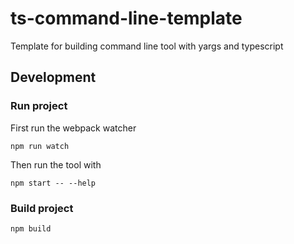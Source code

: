 # ts-command-line-template

Template for building command line tool with yargs and typescript

## Development

### Run project

First run the webpack watcher

```shell
npm run watch
```

Then run the tool with

```shell
npm start -- --help
```

### Build project

```shell
npm build
```
